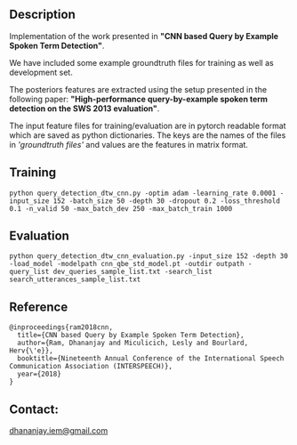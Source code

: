 ## Description
Implementation of the work presented in **"CNN based Query by Example Spoken Term Detection"**.

We have included some example groundtruth files for training as well as development set.

The posteriors features are extracted using the setup presented in the following paper:
**"High-performance query-by-example spoken term detection on the SWS 2013 evaluation"**.

The input feature files for training/evaluation are in pytorch readable format which are 
saved as python dictionaries. The keys are the names of the files in *'groundtruth files'*
and values are the features in matrix format.

## Training

```
python query_detection_dtw_cnn.py -optim adam -learning_rate 0.0001 -input_size 152 -batch_size 50 -depth 30 -dropout 0.2 -loss_threshold 0.1 -n_valid 50 -max_batch_dev 250 -max_batch_train 1000
```

## Evaluation

```
python query_detection_dtw_cnn_evaluation.py -input_size 152 -depth 30 -load_model -modelpath cnn_qbe_std_model.pt -outdir outpath -query_list dev_queries_sample_list.txt -search_list search_utterances_sample_list.txt
```

## Reference
```
@inproceedings{ram2018cnn,
  title={CNN based Query by Example Spoken Term Detection},
  author={Ram, Dhananjay and Miculicich, Lesly and Bourlard, Herv{\'e}},
  booktitle={Nineteenth Annual Conference of the International Speech Communication Association (INTERSPEECH)},
  year={2018}
}
```

## Contact:

dhananjay.iem@gmail.com
